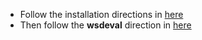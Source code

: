 * Follow the installation directions in [here](https://github.com/asoroa/ukb/tree/master/src)
* Then follow the __wsdeval__ direction in [here](https://github.com/asoroa/ukb/tree/master/wsdeval)